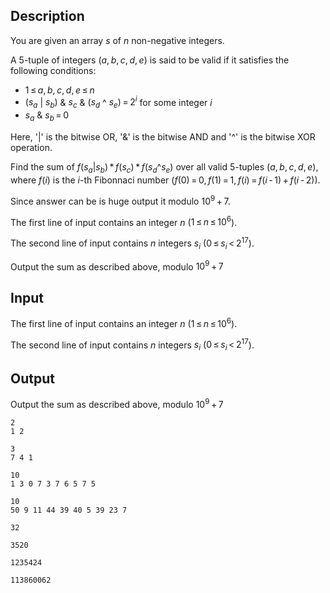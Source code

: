 ## Description

<div><p>You are given an array <span class="tex-span"><i>s</i></span> of <span class="tex-span"><i>n</i></span> non-negative integers.</p><p>A 5-tuple of integers <span class="tex-span">(<i>a</i>, <i>b</i>, <i>c</i>, <i>d</i>, <i>e</i>)</span> is said to be valid if it satisfies the following conditions: </p><ul> <li> <span class="tex-span">1 ≤ <i>a</i>, <i>b</i>, <i>c</i>, <i>d</i>, <i>e</i> ≤ <i>n</i></span> </li><li> <span class="tex-span">(<i>s</i><sub class="lower-index"><i>a</i></sub></span> | <span class="tex-span"><i>s</i><sub class="lower-index"><i>b</i></sub>)</span> &amp; <span class="tex-span"><i>s</i><sub class="lower-index"><i>c</i></sub></span> &amp; <span class="tex-span">(<i>s</i><sub class="lower-index"><i>d</i></sub></span> ^ <span class="tex-span"><i>s</i><sub class="lower-index"><i>e</i></sub>) = 2<sup class="upper-index"><i>i</i></sup></span> for some integer <span class="tex-span"><i>i</i></span> </li><li> <span class="tex-span"><i>s</i><sub class="lower-index"><i>a</i></sub></span> &amp; <span class="tex-span"><i>s</i><sub class="lower-index"><i>b</i></sub> = 0</span> </li></ul><p>Here, '|' is the bitwise OR, '&amp;' is the bitwise AND and '^' is the bitwise XOR operation.</p><p>Find the sum of <span class="tex-span"><i>f</i>(<i>s</i><sub class="lower-index"><i>a</i></sub></span>|<span class="tex-span"><i>s</i><sub class="lower-index"><i>b</i></sub>) * <i>f</i>(<i>s</i><sub class="lower-index"><i>c</i></sub>) * <i>f</i>(<i>s</i><sub class="lower-index"><i>d</i></sub></span>^<span class="tex-span"><i>s</i><sub class="lower-index"><i>e</i></sub>)</span> over all valid 5-tuples <span class="tex-span">(<i>a</i>, <i>b</i>, <i>c</i>, <i>d</i>, <i>e</i>)</span>, where <span class="tex-span"><i>f</i>(<i>i</i>)</span> is the <span class="tex-span"><i>i</i></span>-th Fibonnaci number (<span class="tex-span"><i>f</i>(0) = 0, <i>f</i>(1) = 1, <i>f</i>(<i>i</i>) = <i>f</i>(<i>i</i> - 1) + <i>f</i>(<i>i</i> - 2)</span>).</p><p>Since answer can be is huge output it modulo <span class="tex-span">10<sup class="upper-index">9</sup> + 7</span>.</p></div><div class="input-specification"><p>The first line of input contains an integer <span class="tex-span"><i>n</i></span> (<span class="tex-span">1 ≤ <i>n</i> ≤ 10<sup class="upper-index">6</sup></span>).</p><p>The second line of input contains <span class="tex-span"><i>n</i></span> integers <span class="tex-span"><i>s</i><sub class="lower-index"><i>i</i></sub></span> (<span class="tex-span">0 ≤ <i>s</i><sub class="lower-index"><i>i</i></sub> &lt; 2<sup class="upper-index">17</sup></span>).</p></div><div class="output-specification"><p>Output the sum as described above, modulo <span class="tex-span">10<sup class="upper-index">9</sup> + 7</span></p></div>

## Input

<p>The first line of input contains an integer <span class="tex-span"><i>n</i></span> (<span class="tex-span">1 ≤ <i>n</i> ≤ 10<sup class="upper-index">6</sup></span>).</p><p>The second line of input contains <span class="tex-span"><i>n</i></span> integers <span class="tex-span"><i>s</i><sub class="lower-index"><i>i</i></sub></span> (<span class="tex-span">0 ≤ <i>s</i><sub class="lower-index"><i>i</i></sub> &lt; 2<sup class="upper-index">17</sup></span>).</p>

## Output

<p>Output the sum as described above, modulo <span class="tex-span">10<sup class="upper-index">9</sup> + 7</span></p>





```input1
2
1 2

```




```input2
3
7 4 1

```




```input3
10
1 3 0 7 3 7 6 5 7 5

```




```input4
10
50 9 11 44 39 40 5 39 23 7

```




```output1
32

```




```output2
3520

```




```output3
1235424

```




```output4
113860062

```


